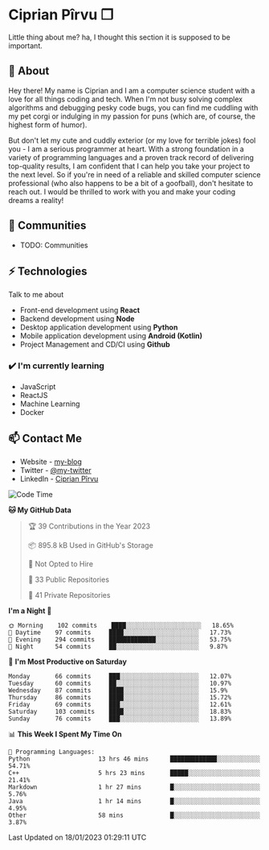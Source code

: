 # Ciprian Pîrvu ❐

Little thing about me? ha, I thought this section it is supposed to be important.

## 🧐 About

Hey there! My name is Ciprian and I am a computer science student with a love for all things coding and tech. When I'm not busy solving complex algorithms and debugging pesky code bugs, you can find me cuddling with my pet corgi or indulging in my passion for puns (which are, of course, the highest form of humor).

But don't let my cute and cuddly exterior (or my love for terrible jokes) fool you - I am a serious programmer at heart. With a strong foundation in a variety of programming languages and a proven track record of delivering top-quality results, I am confident that I can help you take your project to the next level. So if you're in need of a reliable and skilled computer science professional (who also happens to be a bit of a goofball), don't hesitate to reach out. I would be thrilled to work with you and make your coding dreams a reality!

## 👯 Communities

-   TODO: Communities

## ⚡ Technologies

Talk to me about

-   Front-end development using **React**
-   Backend development using **Node**
-   Desktop application development using **Python**
-   Mobile application development using **Android (Kotlin)**
-   Project Management and CD/CI using **Github**

### ✔️ I'm currently learning

-   JavaScript
-   ReactJS
-   Machine Learning
-   Docker

## 📫 Contact Me

-   Website - [my-blog]()
-   Twitter - [@my-twitter]()
-   LinkedIn - [Ciprian Pîrvu](https://www.linkedin.com/in/p%C3%AErvu-ciprian-cristian-4415991b1/)

<!--START_SECTION:waka-->
![Code Time](http://img.shields.io/badge/Code%20Time-1%2C506%20hrs%2012%20mins-blue)

**🐱 My GitHub Data** 

> 🏆 39 Contributions in the Year 2023
 > 
> 📦 895.8 kB Used in GitHub's Storage 
 > 
> 🚫 Not Opted to Hire
 > 
> 📜 33 Public Repositories 
 > 
> 🔑 41 Private Repositories  
 > 
**I'm a Night 🦉** 

```text
🌞 Morning    102 commits    ████░░░░░░░░░░░░░░░░░░░░░   18.65% 
🌆 Daytime    97 commits     ████░░░░░░░░░░░░░░░░░░░░░   17.73% 
🌃 Evening    294 commits    █████████████░░░░░░░░░░░░   53.75% 
🌙 Night      54 commits     ██░░░░░░░░░░░░░░░░░░░░░░░   9.87%

```
📅 **I'm Most Productive on Saturday** 

```text
Monday       66 commits     ███░░░░░░░░░░░░░░░░░░░░░░   12.07% 
Tuesday      60 commits     ██░░░░░░░░░░░░░░░░░░░░░░░   10.97% 
Wednesday    87 commits     ████░░░░░░░░░░░░░░░░░░░░░   15.9% 
Thursday     86 commits     ████░░░░░░░░░░░░░░░░░░░░░   15.72% 
Friday       69 commits     ███░░░░░░░░░░░░░░░░░░░░░░   12.61% 
Saturday     103 commits    ████░░░░░░░░░░░░░░░░░░░░░   18.83% 
Sunday       76 commits     ███░░░░░░░░░░░░░░░░░░░░░░   13.89%

```


📊 **This Week I Spent My Time On** 

```text
💬 Programming Languages: 
Python                   13 hrs 46 mins      █████████████░░░░░░░░░░░░   54.71% 
C++                      5 hrs 23 mins       █████░░░░░░░░░░░░░░░░░░░░   21.41% 
Markdown                 1 hr 27 mins        █░░░░░░░░░░░░░░░░░░░░░░░░   5.76% 
Java                     1 hr 14 mins        █░░░░░░░░░░░░░░░░░░░░░░░░   4.95% 
Other                    58 mins             █░░░░░░░░░░░░░░░░░░░░░░░░   3.87%

```


 Last Updated on 18/01/2023 01:29:11 UTC
<!--END_SECTION:waka-->
